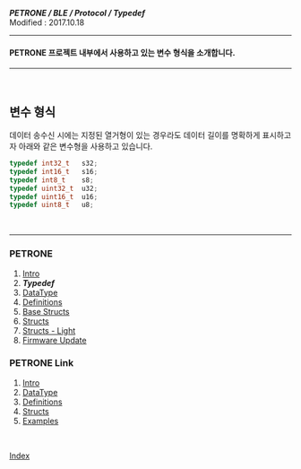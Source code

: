 ***PETRONE / BLE / Protocol / Typedef***<br>
Modified : 2017.10.18

---

#### PETRONE 프로젝트 내부에서 사용하고 있는 변수 형식을 소개합니다.

---

<br>

**변수 형식**
-----------------
데이터 송수신 시에는 지정된 열거형이 있는 경우라도 데이터 길이를 명확하게 표시하고자 아래와 같은 변수형을 사용하고 있습니다.
```cpp
typedef int32_t   s32;
typedef int16_t   s16;
typedef int8_t    s8;
typedef uint32_t  u32;
typedef uint16_t  u16;
typedef uint8_t   u8;
```




<br>

---

### PETRONE

1. [Intro](01_intro.md)
2. ***Typedef***
3. [DataType](03_datatype.md)
4. [Definitions](04_definitions.md)
5. [Base Structs](05_base_structs.md)
6. [Structs](06_structs.md)
7. [Structs - Light](07_structs_light.md)
8. [Firmware Update](08_firmware_update.md)


### PETRONE Link

1. [Intro](link/01_intro.md)
2. [DataType](link/02_datatype.md)
3. [Definitions](link/03_definitions.md)
4. [Structs](link/04_structs.md)
5. [Examples](link/05_examples.md)

<br>

[Index](index.md)

<br>

